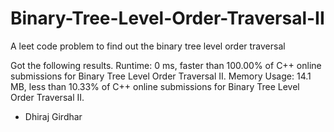 # Binary-Tree-Level-Order-Traversal-II
A leet code problem to find out the binary tree level order traversal

Got the following results.
Runtime: 0 ms, faster than 100.00% of C++ online submissions for Binary Tree Level Order Traversal II.
Memory Usage: 14.1 MB, less than 10.33% of C++ online submissions for Binary Tree Level Order Traversal II.

- Dhiraj Girdhar

